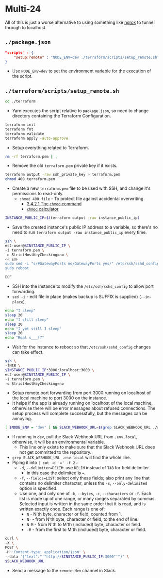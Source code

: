 # Multi-24

All of this is just a worse alternative to using something like [ngrok](https://ngrok.com/) to tunnel through to localhost.

## `./package.json`

```json
"scripts" : {
    "setup:remote" : "NODE_ENV=dev ./terraform/scripts/setup_remote.sh"
}
```

- Use `NODE_ENV=dev` to set the environment variable for the execution of the script.

## `./terraform/scripts/setup_remote.sh`

```bash
cd ./terraform
```

- Yarn executes the script relative to `package.json`, so need to change directory containing the Terraform Configuration.

```bash
terraform init
terraform fmt
terraform validate
terraform apply -auto-approve
```

- Setup everything related to Terraform.

```bash
rm -rf terraform.pem | :
```

- Remove the old `terraform.pem` private key if it exists.

```bash
terraform output -raw ssh_private_key > terraform.pem
chmod 400 terraform.pem
```

- Create a new `terraform.pem` file to be used with SSH, and change it's permissions to read-only.
  - `chmod 400 file` - To protect file against accidental overwriting.
    - [3.4.2.1 The `chmod` command](https://www.linuxtopia.org/online_books/introduction_to_linux/linux_The_chmod_command.html)
    - [`chmod` calculator](https://chmodcommand.com/)

```bash
INSTANCE_PUBLIC_IP=$(terraform output -raw instance_public_ip)
```

- Save the created instance's public IP address to a variable, so there's no need to run `terraform output -raw instance_public_ip` every time.

```bash
ssh \
ec2-user@$INSTANCE_PUBLIC_IP \
-i terraform.pem \
-o StrictHostKeyChecking=no \
<< EOF
sudo sed -i "s/#GatewayPorts no/GatewayPorts yes/" /etc/ssh/sshd_config
sudo reboot

EOF
```

- SSH into the instance to modify the `/etc/ssh/sshd_config` to allow port forwarding.
- `sed -i` - edit file in place (makes backup is SUFFIX is supplied) (`--in-place`).

```bash
echo "I sleep"
sleep 20
echo "I still sleep"
sleep 20
echo "I yet still I sleep"
sleep 20
echo "Real s___!?"
```

- Wait for the instance to reboot so that `/etc/ssh/sshd_config` changes can take effect.

```bash
ssh \
-fNtR \
$INSTANCE_PUBLIC_IP:3000:localhost:3000 \
ec2-user@$INSTANCE_PUBLIC_IP \
-i terraform.pem \
-o StrictHostKeyChecking=no
```

- Setup remote port forwarding from port 3000 running on localhost of the local machine to port 3000 on the instance.
- It helps if the app is already running on localhost of the local machine, otherwise there will be error messages about refused connections. The setup process will complete successfully, but the messages can be annoying.

```bash
[ $NODE_ENV = "dev" ] && SLACK_WEBHOOK_URL=$(grep SLACK_WEBHOOK_URL ./scripts/.env.local | cut -d '=' -f 2-) || SLACK_WEBHOOK_URL=$SLACK_WEBHOOK_URL
```

- If running in `dev`, pull the Slack Webhook URL from `.env.local`, otherwise, it will be an environmental variable.
  - This line only exists to make sure that the Slack Webhook URL does not get committed to the repository.
- `grep SLACK_WEBHOOK_URL .env.local` will find the whole line.
- Piping it into `| cut -d '=' -f 2-`:
  - `-d`, `--delimiter=DELIM`: use `DELIM` instead of `TAB` for field delimiter.
    - in this case the delimited is `=`.
  - `-f`, `--fields=LIST`: select only these fields; also print any line that contains no delimiter character, unless the `-s`, `--only-delimited` option is specified.
  - Use one, and only one of `-b`, `--bytes`, `-c`, `--characters` or `-f`. Each list is made up of one range, or many ranges separated by commas. Selected input is written in the same order that it is read, and is written exactly once. Each range is one of:
    - `N` - N'th byte, character or field, counted from 1.
    - `N-` - from N'th byte, character or field, to the end of line.
    - `N-M` - from N'th to M'th (included) byte, character or field.
    - `-M` - from the first to M'th (included) byte, character or field.

```bash
curl \
-X \
POST \
-H 'Content-type: application/json' \
--data '{"text":"'"http://$INSTANCE_PUBLIC_IP:3000"'"}' \
$SLACK_WEBHOOK_URL
```

- Send a message to the `remote-dev` channel in Slack.
